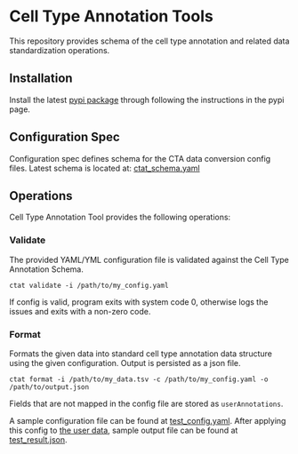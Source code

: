 # Cell Type Annotation Tools

This repository provides schema of the cell type annotation and related data standardization operations.

## Installation

Install the latest [pypi package](https://test.pypi.org/project/ctat/) through following the instructions in the pypi page.

## Configuration Spec

Configuration spec defines schema for the CTA data conversion config files. Latest schema is located at: [ctat_schema.yaml](src/schema/ctat_schema.yaml)

## Operations

Cell Type Annotation Tool provides the following operations:

### Validate

The provided YAML/YML configuration file is validated against the Cell Type Annotation Schema.

```
ctat validate -i /path/to/my_config.yaml
```

If config is valid, program exits with system code 0, otherwise logs the issues and exits with a non-zero code.

### Format

Formats the given data into standard cell type annotation data structure using the given configuration. Output is persisted as a json file.

```
ctat format -i /path/to/my_data.tsv -c /path/to/my_config.yaml -o /path/to/output.json
```

Fields that are not mapped in the config file are stored as `userAnnotations`.

A sample configuration file can be found at [test_config.yaml](src/test/test_data/test_config.yaml). After applying this config to [the user data](src/test/test_data/AIT115_annotation_sheet.tsv), sample output file can be found at [test_result.json](src/test/test_data/test_result.json).